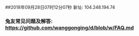 ##2018年09月28日07时12分07秒 新址: 104.248.194.74
### 兔友常见问题及解答: https://github.com/wanggonging/d/blob/w/FAQ.md

